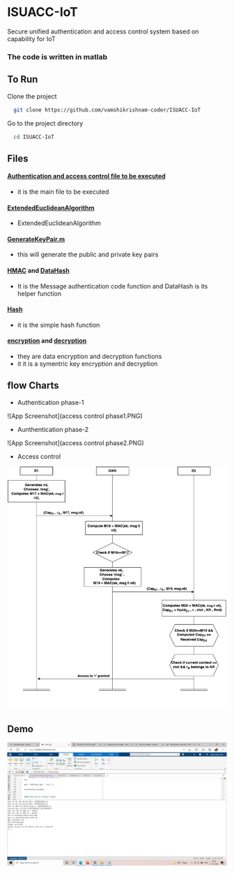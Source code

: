 # ISUACC-IoT
Secure unified authentication and access control system based on capability for IoT

### The code is written in matlab 

##  To Run 

Clone the project

```bash
  git clone https://github.com/vamshikrishnam-coder/ISUACC-IoT
```

Go to the project directory

```bash
  cd ISUACC-IoT
```


## Files

#### [Authentication and access control file to be executed](Authentication_and_AccessControl.m)
- it is the main file to be executed
#### [ExtendedEuclideanAlgorithm](ExtendedEuclideanAlgorithm.m)
- ExtendedEuclideanAlgorithm
#### [GenerateKeyPair.m](GenerateKeyPair.m)
- this will generate the public and private key pairs 
#### [HMAC](HMAC.m)  and [DataHash](DataHash.m)
- It is the Message authentication code function and DataHash is its helper function
#### [Hash](hash.m)
- it is the simple hash function 
#### [encryption](encoder.m) and [decryption](decoder.m)
- they are data encryption and decryption functions 
- it it is a symentric key encryption and decryption

## flow Charts

- Authentication  phase-1 

![App Screenshot](access control phase1.PNG)

- Aunthentication phase-2 

![App Screenshot](access control phase2.PNG)

- Access control 

![App Screenshot](accesscontrol.PNG)

## Demo

![App Screenshot](ss.PNG)
